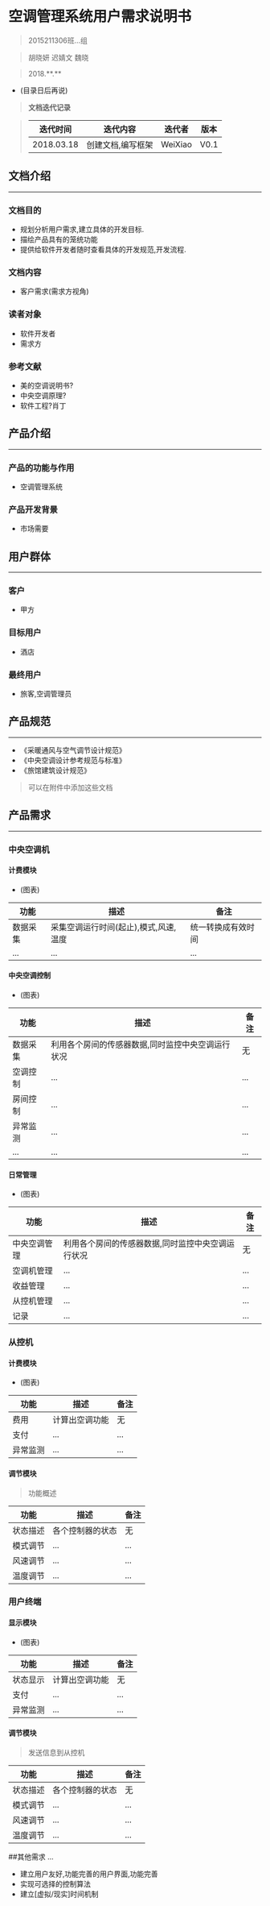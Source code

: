 # 空调管理系统用户需求说明书

<blockquote>2015211306班...组</blockquote>
<blockquote>胡晓妍 迟婧文 魏晓</blockquote>
<blockquote>2018.**.**</blockquote>

* (目录日后再说)

> **文档迭代记录**

> 迭代时间 | 迭代内容 | 迭代者 | 版本
> ------------ | ------------ | ------------ | ------------ 
> 2018.03.18 | 创建文档,编写框架 | WeiXiao | V0.1


## 文档介绍
------

### 文档目的
* 规划分析用户需求,建立具体的开发目标.
* 描绘产品具有的笼统功能
* 提供给软件开发者随时查看具体的开发规范,开发流程.

### 文档内容
* 客户需求(需求方视角)

### 读者对象
* 软件开发者
* 需求方

### 参考文献
* 美的空调说明书?
* 中央空调原理?
* 软件工程?肖丁

## 产品介绍

--- ---

### 产品的功能与作用
* 空调管理系统

### 产品开发背景
* 市场需要

## 用户群体

--- ---

### 客户
* 甲方

### 目标用户
* 酒店

### 最终用户
* 旅客,空调管理员

## 产品规范

--- ---

* 《采暖通风与空气调节设计规范》
* 《中央空调设计参考规范与标准》
* 《旅馆建筑设计规范》

> 可以在附件中添加这些文档

## 产品需求

--- ---

### 中央空调机

#### 计费模块
* (图表)

功能|描述|备注
------|------|------
数据采集| 采集空调运行时间(起止),模式,风速,温度|统一转换成有效时间
...|...|...

#### 中央空调控制
* (图表)

功能|描述|备注
------|------|------
数据采集| 利用各个房间的传感器数据,同时监控中央空调运行状况|无
空调控制|...|...
房间控制|...|...
异常监测|...|...
...|...|...

#### 日常管理
* (图表)

功能|描述|备注
------|------|------
中央空调管理| 利用各个房间的传感器数据,同时监控中央空调运行状况|无
空调机管理|...|...
收益管理|...|...
从控机管理|...|...
记录|...|...


### 从控机

#### 计费模块
* (图表)

功能|描述|备注
------|------|------
费用| 计算出空调功能|无
支付|...|...
异常监测|...|...

#### 调节模块
> 功能概述

功能|描述|备注
------|------|------
状态描述| 各个控制器的状态|无
模式调节|...|...
风速调节|...|...
温度调节|...|...

### 用户终端

#### 显示模块
* (图表)

功能|描述|备注
------|------|------
状态显示| 计算出空调功能|无
支付|...|...
异常监测|...|...

#### 调节模块
> 发送信息到从控机

功能|描述|备注
------|------|------
状态描述| 各个控制器的状态|无
模式调节|...|...
风速调节|...|...
温度调节|...|...

##其他需求
...
* 建立用户友好,功能完善的用户界面,功能完善
* 实现可选择的控制算法
* 建立[虚拟/现实]时间机制




